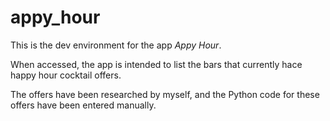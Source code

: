 # appy_hour

This is the dev environment for the app *Appy Hour*.

When accessed, the app is intended to list the bars that currently hace happy hour cocktail offers.

The offers have been researched by myself, and the Python code for these offers have been entered manually.